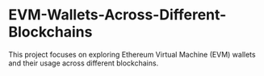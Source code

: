 # EVM-Wallets-Across-Different-Blockchains
This project focuses on exploring Ethereum Virtual Machine (EVM) wallets and their usage across different blockchains.
